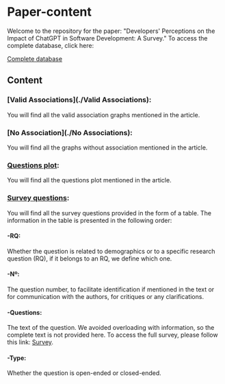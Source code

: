 # Paper-content
Welcome to the repository for the paper: "Developers' Perceptions on the Impact of ChatGPT in Software Development: A Survey." To access the complete database, click here:  

[Complete database](https://github.com/gpt-impact/Full_analysis_plot)

## Content 
### [Valid Associations](./Valid Associations):
You will find all the valid association graphs mentioned in the article.

### [No Association](./No Associations):
You will find all the graphs without association mentioned in the article.

### [Questions plot](./Questions%20plot): 
You will find all the questions plot mentioned in the article.

### [Survey questions](https://drive.google.com/file/d/1_uXMG_YIQpsW0OEv9hIcfHk821jGx943/view?usp=sharing):  
You will find all the survey questions provided in the form of a table. The information in the table is presented in the following order:
#### -RQ:
Whether the question is related to demographics or to a specific research question (RQ), if it belongs to an RQ, we define which one.
#### -Nº:
The question number, to facilitate identification if mentioned in the text or for communication with the authors, for critiques or any clarifications.
#### -Questions:
The text of the question. We avoided overloading with information, so the complete text is not provided here. To access the full survey, please follow this link: [Survey](https://drive.google.com/file/d/1mBqmsEJBouvPqCIgQDqzBGWnsqqdqAbo/view?usp=sharing).
#### -Type:
Whether the question is open-ended or closed-ended.

